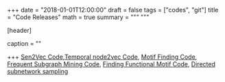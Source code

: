 +++
date = "2018-01-01T12:00:00"
draft = false
tags = ["codes", "git"]
title = "Code Releases"
math = true
summary = """
"""

[header]

caption = ""

+++ 
[Sen2Vec Code](https://github.com/tksaha/con-s2v/tree/jointlearning),[Temporal node2vec Code](https://gitlab.com/tksaha/temporalnode2vec.git), [Motif Finding Code](https://github.com/tksaha/motif-finding), [Frequent Subgraph Mining Code](https://github.com/tksaha/fs3-graph-mining), [Finding Functional Motif Code](https://gitlab.com/tksaha/func\_motif), [Directed subnetwork sampling](https://github.com/tksaha/directed-graphlet-sampler)